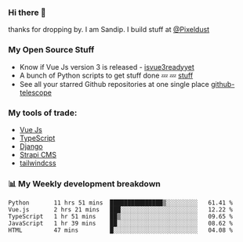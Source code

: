 ### Hi there 👋

thanks for dropping by.
I am Sandip. I build stuff at [@Pixeldust](github.com/pixeldust-in/)

###  **My Open Source Stuff**

 - Know if Vue Js version 3 is released -  [isvue3readyyet](https://github.com/sandiprb/isvue3readyyet)
 - A bunch of Python scripts to get stuff done 💤 💤 [stuff](https://github.com/sandiprb/stuff)
 - See all your starred Github repositories at one single place [github-telescope](https://github.com/sandiprb/github-telescope)



###  **My tools of trade:**
 - [Vue Js](https://github.com/vuejs/vue/)
 - [TypeScript](https://github.com/microsoft/TypeScript)
 - [Django](github.com/django/django)
 - [Strapi CMS](github.com/strapi/strapi)
 - [tailwindcss](https://github.com/tailwindlabs/tailwindcss)


###  📊 **My Weekly development breakdown**
<!--START_SECTION:waka-->
```text
Python       11 hrs 51 mins  ███████████████▒░░░░░░░░░   61.41 % 
Vue.js       2 hrs 21 mins   ███░░░░░░░░░░░░░░░░░░░░░░   12.22 % 
TypeScript   1 hr 51 mins    ██▒░░░░░░░░░░░░░░░░░░░░░░   09.65 % 
JavaScript   1 hr 39 mins    ██░░░░░░░░░░░░░░░░░░░░░░░   08.62 % 
HTML         47 mins         █░░░░░░░░░░░░░░░░░░░░░░░░   04.08 % 
```
<!--END_SECTION:waka-->
